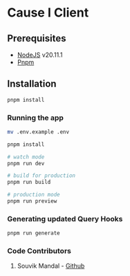 # Cause I Client

## Prerequisites

- [NodeJS](https://nodejs.org/en) v20.11.1
- [Pnpm](https://pnpm.io/installation)

## Installation

```bash
pnpm install
```

### Running the app

```bash
mv .env.example .env
```

```bash
pnpm install
```

```bash
# watch mode
pnpm run dev

# build for production
pnpm run build

# production mode
pnpm run preview
```

### Generating updated Query Hooks

```bash
pnpm run generate
```

### Code Contributors

1. Souvik Mandal - [Github](https://github.com/simpleindian)